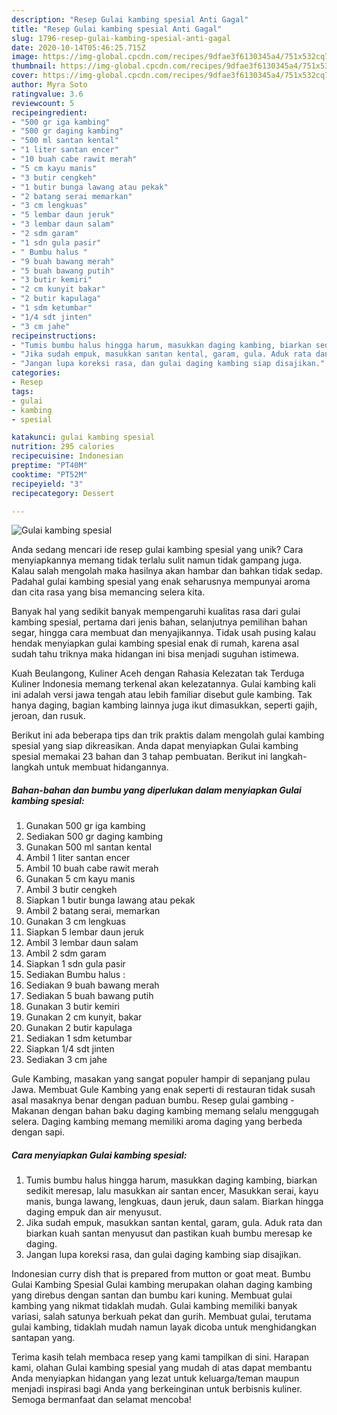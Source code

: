 ```yaml
---
description: "Resep Gulai kambing spesial Anti Gagal"
title: "Resep Gulai kambing spesial Anti Gagal"
slug: 1796-resep-gulai-kambing-spesial-anti-gagal
date: 2020-10-14T05:46:25.715Z
image: https://img-global.cpcdn.com/recipes/9dfae3f6130345a4/751x532cq70/gulai-kambing-spesial-foto-resep-utama.jpg
thumbnail: https://img-global.cpcdn.com/recipes/9dfae3f6130345a4/751x532cq70/gulai-kambing-spesial-foto-resep-utama.jpg
cover: https://img-global.cpcdn.com/recipes/9dfae3f6130345a4/751x532cq70/gulai-kambing-spesial-foto-resep-utama.jpg
author: Myra Soto
ratingvalue: 3.6
reviewcount: 5
recipeingredient:
- "500 gr iga kambing"
- "500 gr daging kambing"
- "500 ml santan kental"
- "1 liter santan encer"
- "10 buah cabe rawit merah"
- "5 cm kayu manis"
- "3 butir cengkeh"
- "1 butir bunga lawang atau pekak"
- "2 batang serai memarkan"
- "3 cm lengkuas"
- "5 lembar daun jeruk"
- "3 lembar daun salam"
- "2 sdm garam"
- "1 sdn gula pasir"
- " Bumbu halus "
- "9 buah bawang merah"
- "5 buah bawang putih"
- "3 butir kemiri"
- "2 cm kunyit bakar"
- "2 butir kapulaga"
- "1 sdm ketumbar"
- "1/4 sdt jinten"
- "3 cm jahe"
recipeinstructions:
- "Tumis bumbu halus hingga harum, masukkan daging kambing, biarkan sedikit meresap, lalu masukkan air santan encer, Masukkan serai, kayu manis, bunga lawang, lengkuas, daun jeruk, daun salam. Biarkan hingga daging empuk dan air menyusut."
- "Jika sudah empuk, masukkan santan kental, garam, gula. Aduk rata dan biarkan kuah santan menyusut dan pastikan kuah bumbu meresap ke daging."
- "Jangan lupa koreksi rasa, dan gulai daging kambing siap disajikan."
categories:
- Resep
tags:
- gulai
- kambing
- spesial

katakunci: gulai kambing spesial 
nutrition: 295 calories
recipecuisine: Indonesian
preptime: "PT40M"
cooktime: "PT52M"
recipeyield: "3"
recipecategory: Dessert

---
```



![Gulai kambing spesial](https://img-global.cpcdn.com/recipes/9dfae3f6130345a4/751x532cq70/gulai-kambing-spesial-foto-resep-utama.jpg)

Anda sedang mencari ide resep gulai kambing spesial yang unik? Cara menyiapkannya memang tidak terlalu sulit namun tidak gampang juga. Kalau salah mengolah maka hasilnya akan hambar dan bahkan tidak sedap. Padahal gulai kambing spesial yang enak seharusnya mempunyai aroma dan cita rasa yang bisa memancing selera kita.

Banyak hal yang sedikit banyak mempengaruhi kualitas rasa dari gulai kambing spesial, pertama dari jenis bahan, selanjutnya pemilihan bahan segar, hingga cara membuat dan menyajikannya. Tidak usah pusing kalau hendak menyiapkan gulai kambing spesial enak di rumah, karena asal sudah tahu triknya maka hidangan ini bisa menjadi suguhan istimewa.

Kuah Beulangong, Kuliner Aceh dengan Rahasia Kelezatan tak Terduga Kuliner Indonesia memang terkenal akan kelezatannya. Gulai kambing kali ini adalah versi jawa tengah atau lebih familiar disebut gule kambing. Tak hanya daging, bagian kambing lainnya juga ikut dimasukkan, seperti gajih, jeroan, dan rusuk.


Berikut ini ada beberapa tips dan trik praktis dalam mengolah gulai kambing spesial yang siap dikreasikan. Anda dapat menyiapkan Gulai kambing spesial memakai 23 bahan dan 3 tahap pembuatan. Berikut ini langkah-langkah untuk membuat hidangannya.

<!--inarticleads1-->

##### Bahan-bahan dan bumbu yang diperlukan dalam menyiapkan Gulai kambing spesial:

1. Gunakan 500 gr iga kambing
1. Sediakan 500 gr daging kambing
1. Gunakan 500 ml santan kental
1. Ambil 1 liter santan encer
1. Ambil 10 buah cabe rawit merah
1. Gunakan 5 cm kayu manis
1. Ambil 3 butir cengkeh
1. Siapkan 1 butir bunga lawang atau pekak
1. Ambil 2 batang serai, memarkan
1. Gunakan 3 cm lengkuas
1. Siapkan 5 lembar daun jeruk
1. Ambil 3 lembar daun salam
1. Ambil 2 sdm garam
1. Siapkan 1 sdn gula pasir
1. Sediakan  Bumbu halus :
1. Sediakan 9 buah bawang merah
1. Sediakan 5 buah bawang putih
1. Gunakan 3 butir kemiri
1. Gunakan 2 cm kunyit, bakar
1. Gunakan 2 butir kapulaga
1. Sediakan 1 sdm ketumbar
1. Siapkan 1/4 sdt jinten
1. Sediakan 3 cm jahe


Gule Kambing, masakan yang sangat populer hampir di sepanjang pulau Jawa. Membuat Gule Kambing yang enak seperti di restauran tidak susah asal masaknya benar dengan paduan bumbu. Resep gulai gambing - Makanan dengan bahan baku daging kambing memang selalu menggugah selera. Daging kambing memang memiliki aroma daging yang berbeda dengan sapi. 

<!--inarticleads2-->

##### Cara menyiapkan Gulai kambing spesial:

1. Tumis bumbu halus hingga harum, masukkan daging kambing, biarkan sedikit meresap, lalu masukkan air santan encer, Masukkan serai, kayu manis, bunga lawang, lengkuas, daun jeruk, daun salam. Biarkan hingga daging empuk dan air menyusut.
1. Jika sudah empuk, masukkan santan kental, garam, gula. Aduk rata dan biarkan kuah santan menyusut dan pastikan kuah bumbu meresap ke daging.
1. Jangan lupa koreksi rasa, dan gulai daging kambing siap disajikan.


Indonesian curry dish that is prepared from mutton or goat meat. Bumbu Gulai Kambing Spesial Gulai kambing merupakan olahan daging kambing yang direbus dengan santan dan bumbu kari kuning. Membuat gulai kambing yang nikmat tidaklah mudah. Gulai kambing memiliki banyak variasi, salah satunya berkuah pekat dan gurih. Membuat gulai, terutama gulai kambing, tidaklah mudah namun layak dicoba untuk menghidangkan santapan yang. 

Terima kasih telah membaca resep yang kami tampilkan di sini. Harapan kami, olahan Gulai kambing spesial yang mudah di atas dapat membantu Anda menyiapkan hidangan yang lezat untuk keluarga/teman maupun menjadi inspirasi bagi Anda yang berkeinginan untuk berbisnis kuliner. Semoga bermanfaat dan selamat mencoba!
